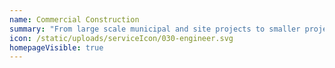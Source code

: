 ```yaml
---
name: Commercial Construction
summary: "From large scale municipal and site projects to smaller projects with a level of difficulty that requires some expertise. BlackRock has the team prepared to exceed any expectation."
icon: /static/uploads/serviceIcon/030-engineer.svg
homepageVisible: true
---
```

